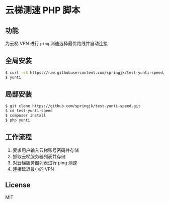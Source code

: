 # 云梯测速 PHP 脚本
## 功能
为云梯 VPN 进行 `ping` 测速选择最优路线并自动连接

## 全局安装
``` bash
$ curl -sS https://raw.githubusercontent.com/springjk/test-yunti-speed/master/installer | php
$ yunti
```

## 局部安装
``` bash
$ git clone https://github.com/springjk/test-yunti-speed.git
$ cd test-yunti-speed
$ composer install
$ php yunti
```

## 工作流程
1. 要求用户输入云梯账号密码并存储
2. 抓取云梯服务器列表并存储
3. 对云梯服务器列表进行 ping 测速
4. 连接延迟最小的 VPN

## License
MIT